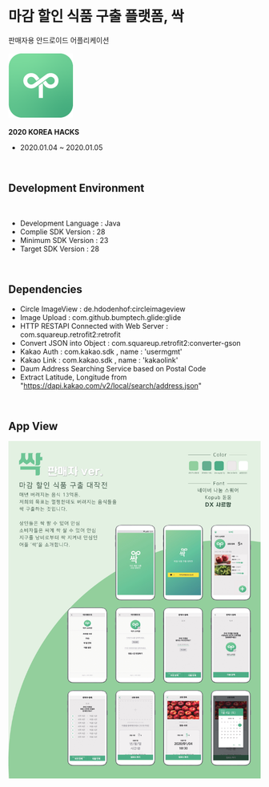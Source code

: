 마감 할인 식품 구출 플랫폼, 싹
================
판매자용 안드로이드 어플리케이션
<br> 
<br> 
![Alt text](SSak/README_resources/app_icon.png)
<br>
<br>
**2020 KOREA HACKS**
  * 2020.01.04 ~ 2020.01.05

<br>

## Development Environment
<br>

* Development Language : Java
* Complie SDK Version : 28
* Minimum SDK Version : 23
* Target SDK Version : 28

<br>

## Dependencies
* Circle ImageView : de.hdodenhof:circleimageview
* Image Upload : com.github.bumptech.glide:glide
* HTTP RESTAPI Connected with Web Server : com.squareup.retrofit2:retrofit
* Convert JSON into Object : com.squareup.retrofit2:converter-gson
* Kakao Auth : com.kakao.sdk , name : 'usermgmt'
* Kakao Link : com.kakao.sdk , name : 'kakaolink'
* Daum Address Searching Service based on Postal Code
* Extract Latitude, Longitude from "https://dapi.kakao.com/v2/local/search/address.json"
<br>

## App View
![Alt text](SSak/README_resources/app_view_seller.jpg)
